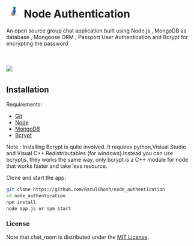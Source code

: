 # <img src="https://raw.githubusercontent.com/RatulGhosh/node_authentication/master/icon.jpeg" width="40" /> Node Authentication

An open source group chat application built using  Node.js , MongoDB as database , Mongoose ORM , Passport User Authentication and Bcrypt for encrypting the password 

# <img src="https://img.shields.io/badge/license-MIT-blue.svg?style=flat" width="80" />

## Installation

Requirements:

* [Git](http://git-scm.com/book/en/v2/Getting-Started-Installing-Git)
* [Node](nodejs.org)
* [MongoDB](https://www.mongodb.org)
* [Bcrypt](https://www.npmjs.com/package/bcrypt)

Note : Installing Bcrypt is quite involved. It requires python,Visiual Studio and Visual C++ Redistributables (for windows).Instead you can use bcryptjs, they works the same way, only bcrypt is a C++ module for node that works faster and take less resource.


Clone and start the app:

```sh
git clone https://github.com/RatulGhosh/node_authentication
cd node_authentication
npm install
node app.js or npm start
```


### License

Note that chat_room is distributed under the [MIT License](http://opensource.org/licenses/MIT).



